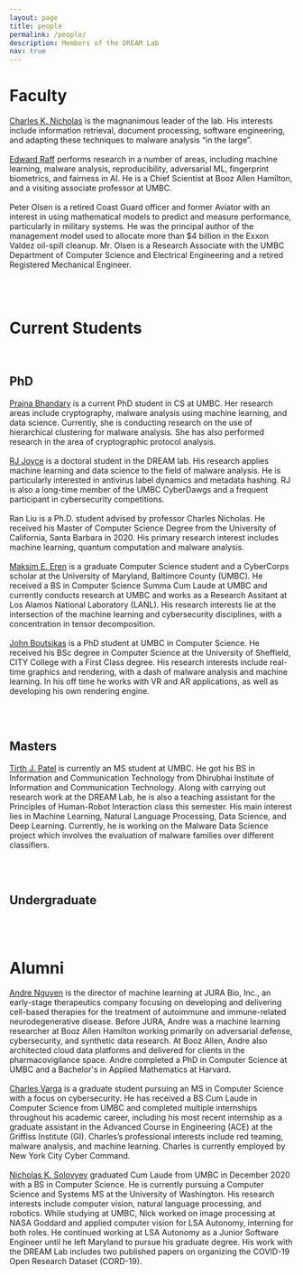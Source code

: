 ```yaml
---
layout: page
title: people
permalink: /people/
description: Members of the DREAM Lab
nav: true
---
```


# Faculty

<div class="row justify-content-sm-center">
    <div class="col-sm-4 mt-3 mt-md-0">
        <img class="img-fluid rounded z-depth-1" src="{{ '/assets/img/headshots/charles_nicholas.jpg' | relative_url }}" alt="" title="Charles K. Nicholas"/>
    </div>
    <div class="col-sm-8 mt-3 mt-md-0">
        <a href="https://www.csee.umbc.edu/~nicholas/charles_nicholas.html">Charles K. Nicholas</a> is the magnanimous leader of the lab. His interests include information retrieval, document processing, software engineering, and adapting these techniques to malware analysis “in the large”. 
    </div>
</div>

<br>

<div class="row justify-content-sm-center">
    <div class="col-sm-4 mt-3 mt-md-0">
        <img class="img-fluid rounded z-depth-1" src="{{ '/assets/img/headshots/edward_raff.jpg' | relative_url }}" alt="" title="Edward Raff"/>
    </div>
    <div class="col-sm-8 mt-3 mt-md-0">
        <a href="https://www.edwardraff.com">Edward Raff</a> performs research in a number of areas, including machine learning, malware analysis, reproducibility, adversarial ML, fingerprint biometrics, and fairness in AI. He is a Chief Scientist at Booz Allen Hamilton, and a visiting associate professor at UMBC. 
    </div>
</div>

<br>

<div class="row justify-content-sm-center">
    <div class="col-sm-4 mt-3 mt-md-0">
        <img class="img-fluid rounded z-depth-1" src="{{ '/assets/img/headshots/peter_olsen.jpg' | relative_url }}" alt="" title="Peter Olsen"/>
    </div>
    <div class="col-sm-8 mt-3 mt-md-0">
        Peter Olsen is a retired Coast Guard officer and former Aviator with an interest in using mathematical models to predict and measure performance, particularly in military systems.  He was the principal author of the management model used to allocate more than $4 billion in the Exxon Valdez oil-spill cleanup.  Mr. Olsen is a Research Associate with the UMBC Department of Computer Science and Electrical Engineering and a retired Registered Mechanical Engineer.
    </div>
</div>


<br><br>

# Current Students

<br>

## PhD
<div class="row justify-content-sm-center">
    <div class="col-sm-4 mt-3 mt-md-0">
        <img class="img-fluid rounded z-depth-1" src="{{ '/assets/img/headshots/prajna_bhandary.jpg' | relative_url }}" alt="" title="Prajna Bhandary"/>
    </div>
    <div class="col-sm-8 mt-3 mt-md-0">
       <a href="https://www.linkedin.com/in/pjbhandary/">Prajna Bhandary</a> is a current PhD student in CS at UMBC. Her research areas include cryptography, malware analysis using machine learning, and data science. Currently, she is conducting research on the use of hierarchical clustering for malware analysis. She has also performed research in the area of cryptographic protocol analysis.
    </div>
</div>

<br>

<div class="row justify-content-sm-center">
    <div class="col-sm-4 mt-3 mt-md-0">
        <img class="img-fluid rounded z-depth-1" src="{{ '/assets/img/headshots/rj.jpg' | relative_url }}" alt="" title="RJ Joyce"/>
    </div>
    <div class="col-sm-8 mt-3 mt-md-0">
       <a href="https://www.linkedin.com/in/rj-joyce/">RJ Joyce</a> is a doctoral student in the DREAM lab. His research applies machine learning and data science to the field of malware analysis. He is particularly interested in antivirus label dynamics and metadata hashing. RJ is also a long-time member of the UMBC CyberDawgs and a frequent participant in cybersecurity competitions.
    </div>
</div>

<br>

<div class="row justify-content-sm-center">
    <div class="col-sm-4 mt-3 mt-md-0">
        <img class="img-fluid rounded z-depth-1" src="{{ '/assets/img/headshots/ran_liu.jpg' | relative_url }}" alt="" title="Ran Liu"/>
    </div>
    <div class="col-sm-8 mt-3 mt-md-0">
       Ran Liu is a Ph.D. student advised by professor Charles Nicholas. He received his Master of Computer Science Degree from the University of California, Santa Barbara in 2020. His primary research interest includes machine learning, quantum computation and malware analysis.
    </div>
</div>

<br>

<div class="row justify-content-sm-center">
    <div class="col-sm-4 mt-3 mt-md-0">
        <img class="img-fluid rounded z-depth-1" src="{{ '/assets/img/headshots/maksim_eren.jpg' | relative_url }}" alt="" title="Maksim E. Eren"/>
    </div>
    <div class="col-sm-8 mt-3 mt-md-0">
       <a href="https://www.maksimeren.com">Maksim E. Eren</a> is a graduate Computer Science student and a CyberCorps scholar at the University of Maryland, Baltimore County (UMBC). He received a BS in Computer Science Summa Cum Laude at UMBC and currently conducts research at UMBC and works as a Research Assitant at Los Alamos National Laboratory (LANL). His research interests lie at the intersection of the machine learning and cybersecurity disciplines, with a concentration in tensor decomposition.
    </div>
</div>

<br>

<div class="row justify-content-sm-center">
    <div class="col-sm-4 mt-3 mt-md-0">
        <img class="img-fluid rounded z-depth-1" src="{{ '/assets/img/headshots/place_holder.jpg' | relative_url }}" alt="" title="John Boutsikas"/>
    </div>
    <div class="col-sm-8 mt-3 mt-md-0">
       <a href="https://www.linkedin.com/in/john-boutsikas-aa9179129/">John Boutsikas</a> is a PhD student at UMBC in Computer Science. He received his BSc degree in Computer Science at the University of Sheffield, CITY College with a First Class degree. His research interests include real-time graphics and rendering, with a dash of malware analysis and machine learning. In his off time he works with VR and AR applications, as well as developing his own rendering engine.
    </div>
</div>


<br><br>

## Masters

<div class="row justify-content-sm-center">
    <div class="col-sm-4 mt-3 mt-md-0">
        <img class="img-fluid rounded z-depth-1" src="{{ '/assets/img/headshots/place_holder.jpg' | relative_url }}" alt="" title="Tirth J. Patel"/>
    </div>
    <div class="col-sm-8 mt-3 mt-md-0">
       <a href="https://www.linkedin.com/in/tirth-j-patel/">Tirth J. Patel</a> is currently an MS student at UMBC. He got his BS in Information and Communication Technology from Dhirubhai Institute of Information and Communication Technology. Along with carrying out research work at the DREAM Lab, he is also a teaching assistant for the Principles of Human-Robot Interaction class this semester. His main interest lies in Machine Learning, Natural Language Processing, Data Science, and Deep Learning. Currently, he is working on the Malware Data Science project which involves the evaluation of malware families over different classifiers.
    </div>
</div>


<br><br>

## Undergraduate

<br><br>

# Alumni

<div class="row justify-content-sm-center">
    <div class="col-sm-4 mt-3 mt-md-0">
        <img class="img-fluid rounded z-depth-1" src="{{ '/assets/img/headshots/andre_nguyen.jpg' | relative_url }}" alt="" title="Andre Nguyen"/>
    </div>
    <div class="col-sm-8 mt-3 mt-md-0">
       <a href="https://scholar.google.com/citations?user=gVzxOBAAAAAJ&hl=en">Andre Nguyen</a> is the director of machine learning at JURA Bio, Inc., an early-stage therapeutics company focusing on developing and delivering cell-based therapies for the treatment of autoimmune and immune-related neurodegenerative disease. Before JURA, Andre was a machine learning researcher at Booz Allen Hamilton working primarily on adversarial defense, cybersecurity, and synthetic data research. At Booz Allen, Andre also architected cloud data platforms and delivered for clients in the pharmacovigilance space. Andre completed a PhD in Computer Science at UMBC and a Bachelor's in Applied Mathematics at Harvard. 
    </div>
</div>

<br>

<div class="row justify-content-sm-center">
    <div class="col-sm-4 mt-3 mt-md-0">
        <img class="img-fluid rounded z-depth-1" src="{{ '/assets/img/headshots/charles_varga.jpg' | relative_url }}" alt="" title="Charles Varga"/>
    </div>
    <div class="col-sm-8 mt-3 mt-md-0">
       <a href="https://www.linkedin.com/in/cvar-ga/">Charles Varga</a> is a graduate student pursuing an MS in Computer Science with a focus on cybersecurity. He has received a BS Cum Laude in Computer Science from UMBC and completed multiple internships throughout his academic career, including his most recent internship as a graduate assistant in the Advanced Course in Engineering (ACE) at the Griffiss Institute (GI). Charles’s professional interests include red teaming, malware analysis, and machine learning. Charles is currently employed by New York City Cyber Command.
    </div>
</div>

<br>

<div class="row justify-content-sm-center">
    <div class="col-sm-4 mt-3 mt-md-0">
        <img class="img-fluid rounded z-depth-1" src="{{ '/assets/img/headshots/place_holder.jpg' | relative_url }}" alt="" title="Nicholas K. Solovyev"/>
    </div>
    <div class="col-sm-8 mt-3 mt-md-0">
       <a href="https://www.linkedin.com/in/nick-k-solovyev/">Nicholas K. Solovyev</a> graduated Cum Laude from UMBC in December 2020 with a BS in Computer Science. He is currently pursuing a Computer Science and Systems MS at the University of Washington. His research interests include computer vision, natural language processing, and robotics. While studying at UMBC, Nick worked on image processing at NASA Goddard and applied computer vision for LSA Autonomy, interning for both roles. He continued working at LSA Autonomy as a Junior Software Engineer until he left Maryland to pursue his graduate degree. His work with the DREAM Lab includes two published papers on organizing the COVID-19 Open Research Dataset (CORD-19).
    </div>
</div>

<br>

